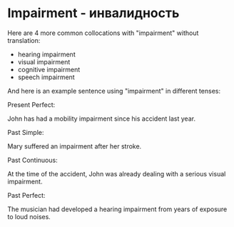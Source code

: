 # Impairment - инвалидность




Here are 4 more common collocations with "impairment" without translation:

- hearing impairment
- visual impairment
- cognitive impairment
- speech impairment

And here is an example sentence using "impairment" in different tenses:

Present Perfect:

John has had a mobility impairment since his accident last year.

Past Simple:

Mary suffered an impairment after her stroke.

Past Continuous:

At the time of the accident, John was already dealing with a serious visual impairment.

Past Perfect:

The musician had developed a hearing impairment from years of exposure to loud noises.